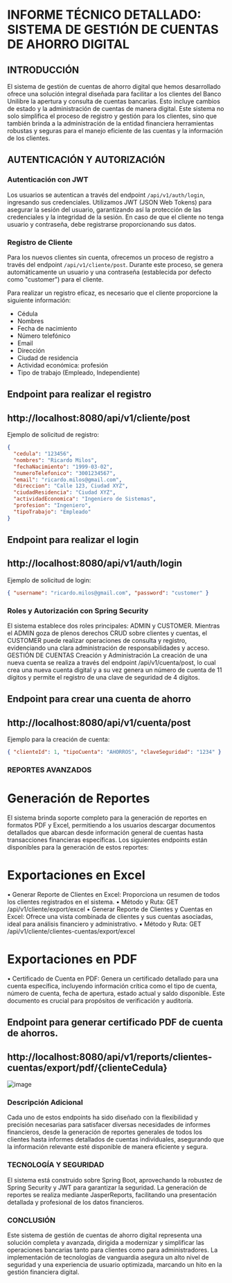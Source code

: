 # INFORME TÉCNICO DETALLADO: SISTEMA DE GESTIÓN DE CUENTAS DE AHORRO DIGITAL

## INTRODUCCIÓN

El sistema de gestión de cuentas de ahorro digital que hemos desarrollado ofrece una solución integral diseñada para facilitar a los clientes del Banco Unilibre la apertura y consulta de cuentas bancarias. Esto incluye cambios de estado y la administración de cuentas de manera digital. Este sistema no solo simplifica el proceso de registro y gestión para los clientes, sino que también brinda a la administración de la entidad financiera herramientas robustas y seguras para el manejo eficiente de las cuentas y la información de los clientes.

## AUTENTICACIÓN Y AUTORIZACIÓN

### Autenticación con JWT

Los usuarios se autentican a través del endpoint `/api/v1/auth/login`, ingresando sus credenciales. Utilizamos JWT (JSON Web Tokens) para asegurar la sesión del usuario, garantizando así la protección de las credenciales y la integridad de la sesión. En caso de que el cliente no tenga usuario y contraseña, debe registrarse proporcionando sus datos.

### Registro de Cliente

Para los nuevos clientes sin cuenta, ofrecemos un proceso de registro a través del endpoint `/api/v1/cliente/post`. Durante este proceso, se genera automáticamente un usuario y una contraseña (establecida por defecto como "customer") para el cliente.

Para realizar un registro eficaz, es necesario que el cliente proporcione la siguiente información:

- Cédula
- Nombres
- Fecha de nacimiento
- Número telefónico
- Email
- Dirección
- Ciudad de residencia
- Actividad económica: profesión
- Tipo de trabajo (Empleado, Independiente)
  
## Endpoint para realizar el registro

## http://localhost:8080/api/v1/cliente/post

Ejemplo de solicitud de registro:

```json
{
  "cedula": "123456",
  "nombres": "Ricardo Milos",
  "fechaNacimiento": "1999-03-02",
  "numeroTelefonico": "3001234567",
  "email": "ricardo.milos@gmail.com",
  "direccion": "Calle 123, Ciudad XYZ",
  "ciudadResidencia": "Ciudad XYZ",
  "actividadEconomica": "Ingeniero de Sistemas",
  "profesion": "Ingeniero",
  "tipoTrabajo": "Empleado"
}
```
## Endpoint para realizar el login 

## http://localhost:8080/api/v1/auth/login

Ejemplo de solicitud de login:

```json
{ "username": "ricardo.milos@gmail.com", "password": "customer" }
```

### Roles y Autorización con Spring Security

El sistema establece dos roles principales: ADMIN y CUSTOMER. Mientras el ADMIN goza de plenos derechos CRUD sobre clientes y cuentas, el CUSTOMER puede realizar operaciones de consulta y registro, evidenciando una clara administración de responsabilidades y acceso.
GESTIÓN DE CUENTAS
Creación y Administración
La creación de una nueva cuenta se realiza a través del endpoint /api/v1/cuenta/post, lo cual crea una nueva cuenta digital y a su vez genera un número de cuenta de 11 dígitos y permite el registro de una clave de seguridad de 4 dígitos.

## Endpoint para crear una cuenta de ahorro 

## http://localhost:8080/api/v1/cuenta/post

Ejemplo para la creación de cuenta:

```json
{ "clienteId": 1, "tipoCuenta": "AHORROS", "claveSeguridad": "1234" }
```

### REPORTES AVANZADOS

# Generación de Reportes

El sistema brinda soporte completo para la generación de reportes en formatos PDF y Excel, permitiendo a los usuarios descargar documentos detallados que abarcan desde información general de cuentas hasta transacciones financieras específicas. Los siguientes endpoints están disponibles para la generación de estos reportes:

# Exportaciones en Excel
•	Generar Reporte de Clientes en Excel: Proporciona un resumen de todos los clientes registrados en el sistema.
•	Método y Ruta: GET /api/v1/cliente/export/excel
•	Generar Reporte de Clientes y Cuentas en Excel: Ofrece una vista combinada de clientes y sus cuentas asociadas, ideal para análisis financiero y administrativo.
•	Método y Ruta: GET /api/v1/cliente/clientes-cuentas/export/excel

# Exportaciones en PDF
•	Certificado de Cuenta en PDF: Genera un certificado detallado para una cuenta específica, incluyendo información crítica como el tipo de cuenta, número de cuenta, fecha de apertura, estado actual y saldo disponible. Este documento es crucial para propósitos de verificación y auditoría.

## Endpoint para generar certificado PDF de cuenta de ahorros.

## http://localhost:8080/api/v1/reports/clientes-cuentas/export/pdf/{clienteCedula}

 ![image](https://github.com/Julian1699/Back-API-Banco-Unlibre/assets/114323630/45e5565c-8a79-4ccb-be36-4e188dd1c01d)

### Descripción Adicional
Cada uno de estos endpoints ha sido diseñado con la flexibilidad y precisión necesarias para satisfacer diversas necesidades de informes financieros, desde la generación de reportes generales de todos los clientes hasta informes detallados de cuentas individuales, asegurando que la información relevante esté disponible de manera eficiente y segura.

### TECNOLOGÍA Y SEGURIDAD
El sistema está construido sobre Spring Boot, aprovechando la robustez de Spring Security y JWT para garantizar la seguridad. La generación de reportes se realiza mediante JasperReports, facilitando una presentación detallada y profesional de los datos financieros.

### CONCLUSIÓN
Este sistema de gestión de cuentas de ahorro digital representa una solución completa y avanzada, dirigida a modernizar y simplificar las operaciones bancarias tanto para clientes como para administradores. La implementación de tecnologías de vanguardia asegura un alto nivel de seguridad y una experiencia de usuario optimizada, marcando un hito en la gestión financiera digital.

